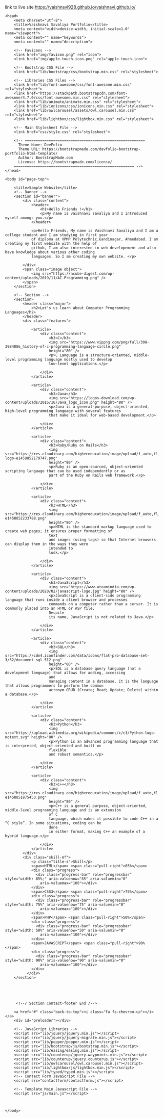 link to live site https://vaishnavi928.github.io/vaishnavi.github.io/
<html>

	<head>
		<meta charset="utf-8">
		<title>Vaishnavi Savaliya Portfolio</title>
		<meta content="width=device-width, initial-scale=1.0" name="viewport">
		<meta content="" name="keywords">
		<meta content="" name="description">
	  
		<!-- Favicons -->
		<link href="img/favicon.png" rel="icon">
		<link href="img/apple-touch-icon.png" rel="apple-touch-icon">
	  
		<!-- Bootstrap CSS File -->
		<link href="lib/bootstrap/css/bootstrap.min.css" rel="stylesheet">
	  
		<!-- Libraries CSS Files -->
		<link href="lib/font-awesome/css/font-awesome.min.css" rel="stylesheet">
		<link href="https://stackpath.bootstrapcdn.com/font-awesome/4.7.0/css/font-awesome.min.css" rel="stylesheet">
		<link href="lib/animate/animate.min.css" rel="stylesheet">
		<link href="lib/ionicons/css/ionicons.min.css" rel="stylesheet">
		<link href="lib/owlcarousel/assets/owl.carousel.min.css" rel="stylesheet">
		<link href="lib/lightbox/css/lightbox.min.css" rel="stylesheet">
	  
		<!-- Main Stylesheet File -->
		<link href="css/style.css" rel="stylesheet">
	  
		<!-- =======================================================
		  Theme Name: DevFolio
		  Theme URL: https://bootstrapmade.com/devfolio-bootstrap-portfolio-html-template/
		  Author: BootstrapMade.com
		  License: https://bootstrapmade.com/license/
		======================================================= -->
	</head>

	<body id="page-top">

		<title>Sample Website</title>
		<!-- Banner -->
		<section id="banner">
			<div class="content">
				<header>
					<h1>Hello Friends !</h1>
					<p>My name is vaishnavi savaliya and I introduced myself amongs you.</p>
				</header>

				<p>Hello Friends, My name is Vaishnavi Savaliya and I am a college student and I am studying in first year
				of diploma at VPMP Polytechnic,Gandinagar, Ahmedabad. I am creating my first website with the help of
				github, I am also interested in web developement and also have knowledge about various other coding
				languages. So I am creating my own website. </p>

			</div>
			<span class="image object">
				<img src="https://ncube-digest.com/wp-content/uploads/2019/11/AI-Programming.png" />
			</span>
		</section>

		<!-- Section -->
		<section>
			<header class="major">
				<h2>Let's us learn about Computer Programming Languages</h2>
			</header>
			<div class="features">

				<article>
					<div class="content">
						<h3>C</h3>
						<img src="https://www.vippng.com/png/full/398-3984086_history-of-c-programming-language-circle.png"
						height="80" />
						<p>C Language is a structure-oriented, middle-level programming language mostly used to develop
						low-level applications.</p>

					</div>
				</article>

				<article>
					<div class="content">
						<h3>Java</h3>
						<img src="https://logos-download.com/wp-content/uploads/2016/10/Java_logo_icon.png" height="80" />
						<p>Java is a general-purpose, object-oriented, high-level programming language with several features
						that make it ideal for web-based development.</p>

					</div>
				</article>

				<article>
					<div class="content">
						<h3>Ruby/Ruby on Rails</h3>
						<img src="https://res.cloudinary.com/highereducation/image/upload/f_auto,fl_lossy,q_auto:eco/v1/ComputerScience.org/2015/10/ruby-logo-e1458852179747.png"
						height="80" />
						<p>Ruby is an open-sourced, object-oriented scripting language that can be used independently or as
						part of the Ruby on Rails web framework.</p>

					</div>
				</article>

				<article>
					<div class="content">
						<h3>HTML</h3>
						<img src="https://res.cloudinary.com/highereducation/image/upload/f_auto,fl_lossy,q_auto:eco/v1/ComputerScience.org/2015/10/HTML5_logo-e1458852233788.png"
						height="80" />
						<p>HTML is the standard markup language used to create web pages; it ensures proper formatting of
						text
						and images (using tags) so that Internet browsers can display them in the ways they were
						intended to
						look.</p>

					</div>
				</article>

				<article>
					<div class="content">
						<h3>JavaScript</h3>
						<img src="https://www.ateamindia.com/wp-content/uploads/2020/02/javascript-logo.jpg" height="80" />
						<p>JavaScript is a client-side programming language that runs inside a client browser and processes
						commands on a computer rather than a server. It is commonly placed into an HTML or ASP file.
						Despite
						its name, JavaScript is not related to Java.</p>

					</div>
				</article>

				<article>
					<div class="content">
						<h3>SQL</h3>
						<img src="https://cdn4.iconfinder.com/data/icons/flat-pro-database-set-3/32/document-sql-512.png"
						height="80" />
						<p>SQL is a database query language (not a development language) that allows for adding, accessing
						and
						managing content in a database. It is the language that allows programmers to perform the common
						acronym CRUD (Create; Read; Update; Delete) within a database.</p>

					</div>
				</article>

				<article>
					<div class="content">
						<h3>Python</h3>
						<img src="https://upload.wikimedia.org/wikipedia/commons/c/c3/Python-logo-notext.svg" height="80" />
						<p>Python is an advanced programming language that is interpreted, object-oriented and built on
						flexible
						and robust semantics.</p>

					</div>
				</article>

				<article>
					<div class="content">
						<h3>C++</h3>
						<img src="https://res.cloudinary.com/highereducation/image/upload/f_auto,fl_lossy,q_auto:eco/v1/ComputerScience.org/2015/10/cplusplus-e1458851875453.png"
						height="80" />
						<p>C++ is a general purpose, object-oriented, middle-level programming language and is an extension
						of C
						language, which makes it possible to code C++ in a “C style”. In some situations, coding can be
						done
						in either format, making C++ an example of a hybrid language.</p>

					</div>
				</article>
			</div>	
			<div class="skill-mf">
				<p class="title-s">Skill</p>
				<span>HTML</span> <span class="pull-right">85%</span>
				<div class="progress">
				  <div class="progress-bar" role="progressbar" style="width: 85%;" aria-valuenow="85" aria-valuemin="0"
					aria-valuemax="100"></div>
				</div>
				<span>CSS3</span> <span class="pull-right">75%</span>
				<div class="progress">
				  <div class="progress-bar" role="progressbar" style="width: 75%" aria-valuenow="75" aria-valuemin="0"
					aria-valuemax="100"></div>
				</div>
				<span>PHP</span> <span class="pull-right">50%</span>
				<div class="progress">
				  <div class="progress-bar" role="progressbar" style="width: 50%" aria-valuenow="50" aria-valuemin="0"
					aria-valuemax="100"></div>
				</div>
				<span>JAVASCRIPT</span> <span class="pull-right">90%</span>
				<div class="progress">
				  <div class="progress-bar" role="progressbar" style="width: 90%" aria-valuenow="90" aria-valuemin="0"
					aria-valuemax="100"></div>
				</div>
			  </div>
		</section>

			



		 <!--/ Section Contact-footer End /-->

 		<a href="#" class="back-to-top"><i class="fa fa-chevron-up"></i></a>
		<div id="preloader"></div>

 		<!-- JavaScript Libraries -->
 		<script src="lib/jquery/jquery.min.js"></script>
 		<script src="lib/jquery/jquery-migrate.min.js"></script>
 		<script src="lib/popper/popper.min.js"></script>
 		<script src="lib/bootstrap/js/bootstrap.min.js"></script>
 		<script src="lib/easing/easing.min.js"></script>
 		<script src="lib/counterup/jquery.waypoints.min.js"></script>
 		<script src="lib/counterup/jquery.counterup.js"></script>
 		<script src="lib/owlcarousel/owl.carousel.min.js"></script>
 		<script src="lib/lightbox/js/lightbox.min.js"></script>
 		<script src="lib/typed/typed.min.js"></script>
 		<!-- Contact Form JavaScript File -->
 		<script src="contactform/contactform.js"></script>

 		<!-- Template Main Javascript File -->
 		<script src="js/main.js"></script>



	</body>
</html>

